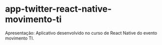 # app-twitter-react-native-movimento-ti
Apresentação: Aplicativo desenvolvido no curso de React Native do evento movimento TI.
